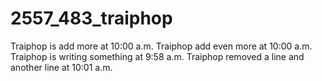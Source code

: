 # 2557_483_traiphop

Traiphop is add more at 10:00 a.m.
Traiphop add even more at 10:00 a.m.
Traiphop is writing something at 9:58 a.m.
Traiphop removed a line and another line at 10:01 a.m.
